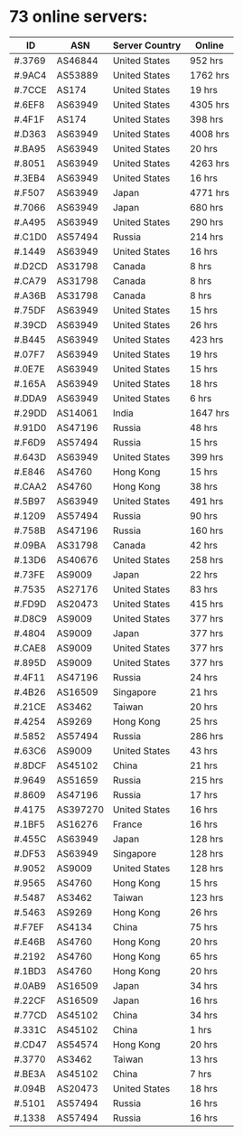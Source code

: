 # 73 online servers:

| ID | ASN | Server Country | Online |
| ------ | ------ | ------ | ------ |
| #.3769 | AS46844 | United States | 952 hrs |
| #.9AC4 | AS53889 | United States | 1762 hrs |
| #.7CCE | AS174 | United States | 19 hrs |
| #.6EF8 | AS63949 | United States | 4305 hrs |
| #.4F1F | AS174 | United States | 398 hrs |
| #.D363 | AS63949 | United States | 4008 hrs |
| #.BA95 | AS63949 | United States | 20 hrs |
| #.8051 | AS63949 | United States | 4263 hrs |
| #.3EB4 | AS63949 | United States | 16 hrs |
| #.F507 | AS63949 | Japan | 4771 hrs |
| #.7066 | AS63949 | Japan | 680 hrs |
| #.A495 | AS63949 | United States | 290 hrs |
| #.C1D0 | AS57494 | Russia | 214 hrs |
| #.1449 | AS63949 | United States | 16 hrs |
| #.D2CD | AS31798 | Canada | 8 hrs |
| #.CA79 | AS31798 | Canada | 8 hrs |
| #.A36B | AS31798 | Canada | 8 hrs |
| #.75DF | AS63949 | United States | 15 hrs |
| #.39CD | AS63949 | United States | 26 hrs |
| #.B445 | AS63949 | United States | 423 hrs |
| #.07F7 | AS63949 | United States | 19 hrs |
| #.0E7E | AS63949 | United States | 15 hrs |
| #.165A | AS63949 | United States | 18 hrs |
| #.DDA9 | AS63949 | United States | 6 hrs |
| #.29DD | AS14061 | India | 1647 hrs |
| #.91D0 | AS47196 | Russia | 48 hrs |
| #.F6D9 | AS57494 | Russia | 15 hrs |
| #.643D | AS63949 | United States | 399 hrs |
| #.E846 | AS4760 | Hong Kong | 15 hrs |
| #.CAA2 | AS4760 | Hong Kong | 38 hrs |
| #.5B97 | AS63949 | United States | 491 hrs |
| #.1209 | AS57494 | Russia | 90 hrs |
| #.758B | AS47196 | Russia | 160 hrs |
| #.09BA | AS31798 | Canada | 42 hrs |
| #.13D6 | AS40676 | United States | 258 hrs |
| #.73FE | AS9009 | Japan | 22 hrs |
| #.7535 | AS27176 | United States | 83 hrs |
| #.FD9D | AS20473 | United States | 415 hrs |
| #.D8C9 | AS9009 | United States | 377 hrs |
| #.4804 | AS9009 | Japan | 377 hrs |
| #.CAE8 | AS9009 | United States | 377 hrs |
| #.895D | AS9009 | United States | 377 hrs |
| #.4F11 | AS47196 | Russia | 24 hrs |
| #.4B26 | AS16509 | Singapore | 21 hrs |
| #.21CE | AS3462 | Taiwan | 20 hrs |
| #.4254 | AS9269 | Hong Kong | 25 hrs |
| #.5852 | AS57494 | Russia | 286 hrs |
| #.63C6 | AS9009 | United States | 43 hrs |
| #.8DCF | AS45102 | China | 21 hrs |
| #.9649 | AS51659 | Russia | 215 hrs |
| #.8609 | AS47196 | Russia | 17 hrs |
| #.4175 | AS397270 | United States | 16 hrs |
| #.1BF5 | AS16276 | France | 16 hrs |
| #.455C | AS63949 | Japan | 128 hrs |
| #.DF53 | AS63949 | Singapore | 128 hrs |
| #.9052 | AS9009 | United States | 128 hrs |
| #.9565 | AS4760 | Hong Kong | 15 hrs |
| #.5487 | AS3462 | Taiwan | 123 hrs |
| #.5463 | AS9269 | Hong Kong | 26 hrs |
| #.F7EF | AS4134 | China | 75 hrs |
| #.E46B | AS4760 | Hong Kong | 20 hrs |
| #.2192 | AS4760 | Hong Kong | 65 hrs |
| #.1BD3 | AS4760 | Hong Kong | 20 hrs |
| #.0AB9 | AS16509 | Japan | 34 hrs |
| #.22CF | AS16509 | Japan | 16 hrs |
| #.77CD | AS45102 | China | 34 hrs |
| #.331C | AS45102 | China | 1 hrs |
| #.CD47 | AS54574 | Hong Kong | 20 hrs |
| #.3770 | AS3462 | Taiwan | 13 hrs |
| #.BE3A | AS45102 | China | 7 hrs |
| #.094B | AS20473 | United States | 18 hrs |
| #.5101 | AS57494 | Russia | 16 hrs |
| #.1338 | AS57494 | Russia | 16 hrs |

